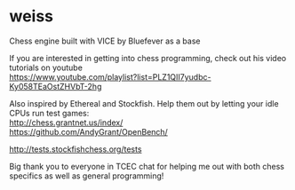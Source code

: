 # weiss
Chess engine built with VICE by Bluefever as a base

If you are interested in getting into chess programming, check out his video tutorials on youtube\
https://www.youtube.com/playlist?list=PLZ1QII7yudbc-Ky058TEaOstZHVbT-2hg


Also inspired by Ethereal and Stockfish. Help them out by letting your idle CPUs run test games:\
http://chess.grantnet.us/index/  
https://github.com/AndyGrant/OpenBench/

http://tests.stockfishchess.org/tests

Big thank you to everyone in TCEC chat for helping me out with both chess specifics as well as general programming!